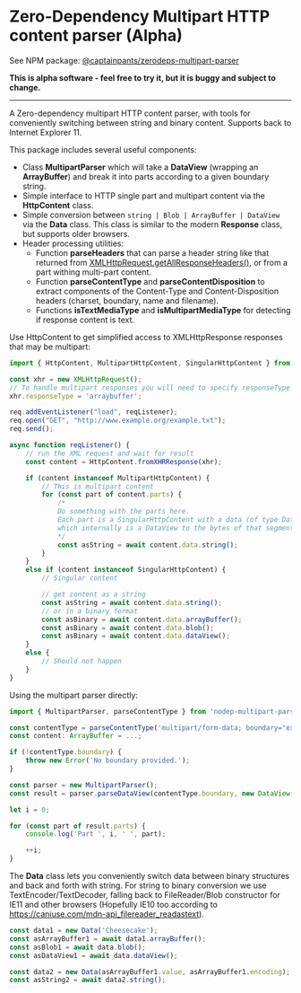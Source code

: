 # Zero-Dependency Multipart HTTP content parser (Alpha)
See NPM package: [@captainpants/zerodeps-multipart-parser](https://www.npmjs.com/package/@captainpants/zerodeps-multipart-parser)

**This is alpha software - feel free to try it, but it is buggy and subject to change.**

----

A Zero-dependency multipart HTTP content parser, with tools for conveniently switching between string and binary content. Supports back to Internet Explorer 11.

This package includes several useful components:
* Class **MultipartParser** which will take a **DataView** (wrapping an **ArrayBuffer**) and break it into parts according to a given boundary string.
* Simple interface to HTTP single part and multipart content via the **HttpContent** class.
* Simple conversion between `string | Blob | ArrayBuffer | DataView` via the **Data** class. This class is similar to the modern **Response** class, but supports older browsers.
* Header processing utilities:
  * Function **parseHeaders** that can parse a header string like that returned from [XMLHttpRequest.getAllResponseHeaders()](https://developer.mozilla.org/en-US/docs/Web/API/XMLHttpRequest/getAllResponseHeaders), or from a part withing multi-part content.
  * Function **parseContentType** and **parseContentDisposition** to extract components of the Content-Type and Content-Disposition headers (charset, boundary, name and filename).
  * Functions **isTextMediaType** and **isMultipartMediaType** for detecting if response content is text.

Use HttpContent to get simplified access to XMLHttpResponse responses that may be multipart:
```typescript
import { HttpContent, MultipartHttpContent, SingularHttpContent } from '@captainpants/zerodeps-multipart-parser';

const xhr = new XMLHttpRequest();
// To handle multipart responses you will need to specify responseType = 'arraybuffer'
xhr.responseType = 'arraybuffer';

req.addEventListener("load", reqListener);
req.open("GET", "http://www.example.org/example.txt");
req.send();

async function reqListener() {
    // run the XML request and wait for result
    const content = HttpContent.fromXHRResponse(xhr);

    if (content instanceof MultipartHttpContent) {
        // This is multipart content
        for (const part of content.parts) {
            /*
            Do something with the parts here.
            Each part is a SingularHttpContent with a data (of type Data) property, 
            which internally is a DataView to the bytes of that segment.
            */
            const asString = await content.data.string();
        }
    }
    else if (content instanceof SingularHttpContent) {
        // Singular content

        // get content as a string
        const asString = await content.data.string(); 
        // or in a binary format
        const asBinary = await content.data.arrayBuffer();
        const asBinary = await content.data.blob();
        const asBinary = await content.data.dataView();
    }
    else {
        // Should not happen
    }
}
```

Using the multipart parser directly:
```typescript
import { MultipartParser, parseContentType } from 'nodep-multipart-parser';

const contentType = parseContentType('multipart/form-data; boundary="example-boundary-1251436436"');
const content: ArrayBuffer = ...;

if (!contentType.boundary) {
    throw new Error('No boundary provided.');
}

const parser = new MultipartParser();
const result = parser.parseDataView(contentType.boundary, new DataView(content));

let i = 0;

for (const part of result.parts) {
    console.log('Part ', i, ' ', part);

    ++i;
}
```

The **Data** class lets you conveniently switch data between binary structures and back and forth with string. For string to binary conversion we use TextEncoder/TextDecoder, falling back to FileReader/Blob constructor for IE11 and other browsers (Hopefully IE10 too according to https://caniuse.com/mdn-api_filereader_readastext).
```typescript
const data1 = new Data('Cheesecake');
const asArrayBuffer1 = await data1.arrayBuffer();
const asBlob1 = await data.blob();
const asDataView1 = await data.dataView();

const data2 = new Data(asArrayBuffer1.value, asArrayBuffer1.encoding);
const asString2 = await data2.string();
```
